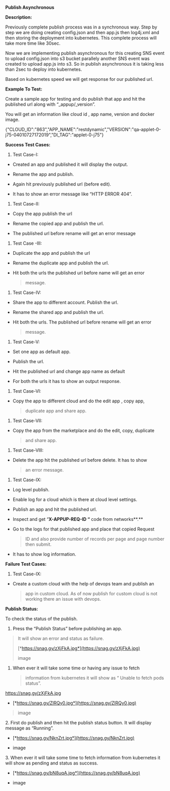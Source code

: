 **Publish Asynchronous**

**Description:**

Previously complete publish process was in a synchronous way. Step by
step we are doing creating config.json and then app.js then log4j.xml
and then storing the deployment into kubernetes. This complete process
will take more time like 30sec.

Now we are implementing publish asynchronous for this creating SNS event
to upload config.json into s3 bucket parallely another SNS event was
created to upload app.js into s3. So in publish asynchronous it is
taking less than 2sec to deploy into kubernetes.

Based on kubernetes speed we will get response for our published url.

**Example To Test:**

Create a sample app for testing and do publish that app and hit the
published url along with “\_appup/\_version”.

You will get an information like cloud id , app name, version and docker
image.

{"CLOUD\_ID":"863","APP\_NAME":"restdynamic","VERSION":"qa-applet-0-j75-04010727172019","DI\_TAG":"applet-0-j75"}

**Success Test Cases:**

1.  Test Case-I:

-   Created an app and published it will display the output.

-   Rename the app and publish.

-   Again hit previously published url (before edit).

-   It has to show an error message like “HTTP ERROR 404”.

1.  Test Case-II:

-   Copy the app publish the url

-   Rename the copied app and publish the url.

-   The published url before rename will get an error message

1.  Test Case -III:

-   Duplicate the app and publish the url

-   Rename the duplicate app and publish the url.

-   Hit both the urls the published url before name will get an error
    > message.

1.  Test Case-IV:

-   Share the app to different account. Publish the url.

-   Rename the shared app and publish the url.

-   Hit both the urls. The published url before rename will get an error
    > message.

1.  Test Case-V:

-   Set one app as default app.

-   Publish the url.

-   Hit the published url and change app name as default

-   For both the urls it has to show an output response.

1.  Test Case-VI:

-   Copy the app to different cloud and do the edit app , copy app,
    > duplicate app and share app.

1.  Test Case-VII:

-   Copy the app from the marketplace and do the edit, copy, duplicate
    > and share app.

1.  Test Case-VIII:

-   Delete the app hit the published url before delete. It has to show
    > an error message.

1.  Test Case-IX:

-   Log level publish.

-   Enable log for a cloud which is there at cloud level settings.

-   Publish an app and hit the published url.

-   Inspect and get “**X-APPUP-REQ-ID “** code from networks**.**

-   Go to the logs for that published app and place that copied Request
    > ID and also provide number of records per page and page number
    > then submit.

-   It has to show log information.

**Failure Test Cases:**

1.  Test Case-IX:

-   Create a custom cloud with the help of devops team and publish an
    > app in custom cloud. As of now publish for custom cloud is not
    > working there an issue with devops.

**Publish Status:**

To check the status of the publish.

1.  Press the “Publish Status” before publishing an app.

> It will show an error and status as failure.
>
> [*https://snag.gy/zXjFkA.jpg*](https://snag.gy/zXjFkA.jpg)
>
> image

1.  When ever it will take some time or having any issue to fetch
    > information from kubernetes it will show as “ Unable to fetch pods
    > status”.

https://snag.gy/zXjFkA.jpg

-   [*https://snag.gy/ZlRQy0.jpg*](https://snag.gy/ZlRQy0.jpg)

> image

2\. First do publish and then hit the publish status button. It will
display message as “Running”.

-   [*https://snag.gy/NknZrt.jpg*](https://snag.gy/NknZrt.jpg)

-   image

3\. When ever it will take some time to fetch information from kubernetes
it will show as pending and status as success.

-   [*https://snag.gy/bN8uqA.jpg*](https://snag.gy/bN8uqA.jpg)

-   image


